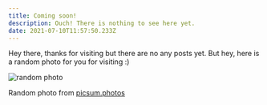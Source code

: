 ```yaml
---
title: Coming soon!
description: Ouch! There is nothing to see here yet.
date: 2021-07-10T11:57:50.233Z
---
```


Hey there, thanks for visiting but there are no any posts yet. But hey, here is a random photo for you for visiting :)

![random photo](https://picsum.photos/800/400)

Random photo from [picsum.photos](https://picsum.photos)
